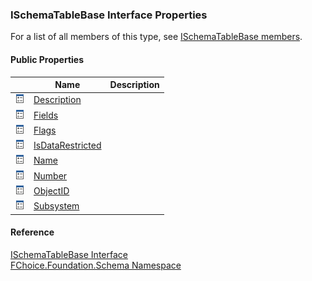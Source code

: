 ﻿### ISchemaTableBase Interface Properties

For a list of all members of this type, see [ISchemaTableBase members](fcSDK~FChoice.Foundation.Schema.ISchemaTableBase_members.md).

#### Public Properties

|   | Name | Description |
| --- | --- | --- |
| ![ Property](dotnetimages/Property.png) | [Description](fcSDK~FChoice.Foundation.Schema.ISchemaTableBase~Description.md) |   |
| ![ Property](dotnetimages/Property.png) | [Fields](fcSDK~FChoice.Foundation.Schema.ISchemaTableBase~Fields.md) |   |
| ![ Property](dotnetimages/Property.png) | [Flags](fcSDK~FChoice.Foundation.Schema.ISchemaTableBase~Flags.md) |   |
| ![ Property](dotnetimages/Property.png) | [IsDataRestricted](fcSDK~FChoice.Foundation.Schema.ISchemaTableBase~IsDataRestricted.md) |   |
| ![ Property](dotnetimages/Property.png) | [Name](fcSDK~FChoice.Foundation.Schema.ISchemaTableBase~Name.md) |   |
| ![ Property](dotnetimages/Property.png) | [Number](fcSDK~FChoice.Foundation.Schema.ISchemaTableBase~Number.md) |   |
| ![ Property](dotnetimages/Property.png) | [ObjectID](fcSDK~FChoice.Foundation.Schema.ISchemaTableBase~ObjectID.md) |   |
| ![ Property](dotnetimages/Property.png) | [Subsystem](fcSDK~FChoice.Foundation.Schema.ISchemaTableBase~Subsystem.md) |   |





#### Reference

[ISchemaTableBase Interface](fcSDK~FChoice.Foundation.Schema.ISchemaTableBase.md)  
[FChoice.Foundation.Schema Namespace](fcSDK~FChoice.Foundation.Schema_namespace.md)